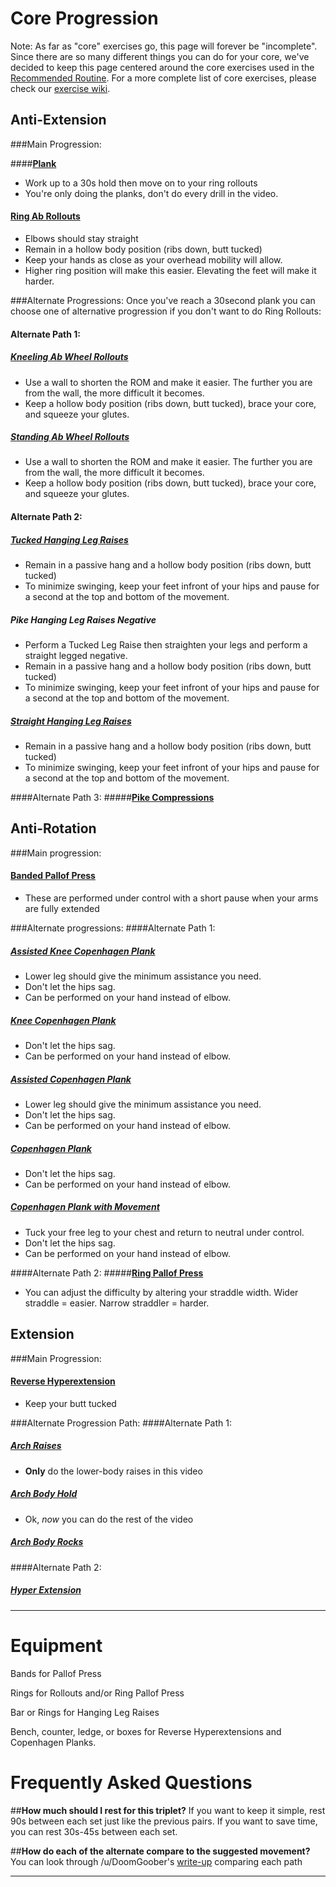 # Core Progression

Note: As far as "core" exercises go, this page will forever be "incomplete". Since there are so many different things you can do for your core, we've decided to keep this page centered around the core exercises used in the [Recommended Routine](https://www.reddit.com/r/bodyweightfitness/wiki/kb/recommended_routine). For a more complete list of core exercises, please check our [exercise wiki](https://www.reddit.com/r/bodyweightfitness/wiki/playground).

## Anti-Extension
###Main Progression:

####[**Plank**](https://www.youtube.com/watch?v=kL_NJAkCQBg)
 * Work up to a 30s hold then move on to your ring rollouts
 * You're only doing the planks, don't do every drill in the video.

#### [**Ring Ab Rollouts**](https://www.youtube.com/watch?v=LBUfnmugKLw)

 * Elbows should stay straight
 * Remain in a hollow body position (ribs down, butt tucked)
 * Keep your hands as close as your overhead mobility will allow.
 * Higher ring position will make this easier. Elevating the feet will make it harder.
 
###Alternate Progressions:
Once you've reach a 30second plank you can choose one of alternative progression if you don't want to do Ring Rollouts:
#### Alternate Path 1:

##### [**Kneeling Ab Wheel Rollouts**](https://www.youtube.com/watch?v=uYBOBBv9GzY)
 * Use a wall to shorten the ROM and make it easier. The further you are from the wall, the more difficult it becomes.
 * Keep a hollow body position (ribs down, butt tucked), brace your core, and squeeze your glutes.

##### [**Standing Ab Wheel Rollouts**](https://www.youtube.com/watch?v=uYBOBBv9GzY)
 * Use a wall to shorten the ROM and make it easier. The further you are from the wall, the more difficult it becomes.
 * Keep a hollow body position (ribs down, butt tucked), brace your core, and squeeze your glutes.

#### Alternate Path 2:

##### [**Tucked Hanging Leg Raises**](https://www.youtube.com/watch?v=Gw3RyyARhBQ)
 * Remain in a passive hang and a hollow body position (ribs down, butt tucked)
 * To minimize swinging, keep your feet infront of your hips and pause for a second at the top and bottom of the movement.

##### **Pike Hanging Leg Raises Negative**
 * Perform a Tucked Leg Raise then straighten your legs and perform a straight legged negative.
 * Remain in a passive hang and a hollow body position (ribs down, butt tucked)
 * To minimize swinging, keep your feet infront of your hips and pause for a second at the top and bottom of the movement.

##### [**Straight Hanging Leg Raises**](https://www.youtube.com/watch?v=QyVq5oUBpss)
 * Remain in a passive hang and a hollow body position (ribs down, butt tucked)
 * To minimize swinging, keep your feet infront of your hips and pause for a second at the top and bottom of the movement.

####Alternate Path 3:
#####[**Pike Compressions**](https://youtu.be/G1_EoDs-G7E?t=251)

## Anti-Rotation
###Main progression:

#### [**Banded Pallof Press**](https://www.youtube.com/watch?v=AH_QZLm_0-s)  
 * These are performed under control with a short pause when your arms are fully extended

###Alternate progressions:
####Alternate Path 1:

##### [**Assisted Knee Copenhagen Plank**](https://i.imgur.com/6vOLzTC.jpg)  
 * Lower leg should give the minimum assistance you need. 
 * Don't let the hips sag.
 * Can be performed on your hand instead of elbow.

##### [**Knee Copenhagen Plank**](https://i.imgur.com/OeX4Vp8.jpg)  
 * Don't let the hips sag.
 * Can be performed on your hand instead of elbow.

##### [**Assisted Copenhagen Plank**](https://i.imgur.com/AnG77AG.jpg)  
 * Lower leg should give the minimum assistance you need. 
 * Don't let the hips sag.
 * Can be performed on your hand instead of elbow.

##### [**Copenhagen Plank**](https://i.imgur.com/zym6TYb.jpg)  
 * Don't let the hips sag.
 * Can be performed on your hand instead of elbow.

##### [**Copenhagen Plank with Movement**](https://www.youtube.com/watch?v=1NNqUQvMYGc)  
 * Tuck your free leg to your chest and return to neutral under control.
 * Don't let the hips sag.
 * Can be performed on your hand instead of elbow.

####Alternate Path 2:
#####[**Ring Pallof Press**](https://www.youtube.com/watch?v=YSN3rqhYlKU)

  * You can adjust the difficulty by altering your straddle width. Wider straddle = easier. Narrow straddler = harder.




## **Extension**
###Main Progression: 

#### [**Reverse Hyperextension**](https://www.youtube.com/watch?v=ZeRsNzFcQLQ&)  

 * Keep your butt tucked

###Alternate Progression Path:
####Alternate Path 1:
##### [**Arch Raises**](https://youtu.be/OgyqYuh41Mw?t=3m40s)  

 * **Only** do the lower-body raises in this video

##### [**Arch Body Hold**](https://youtu.be/OgyqYuh41Mw)  

 * Ok, *now* you can do the rest of the video

##### [**Arch Body Rocks**](https://www.youtube.com/watch?v=FazlcjNXMwA)

####Alternate Path 2:
##### [**Hyper Extension**](https://www.youtube.com/watch?v=ph3pddpKzzw)  

---
# Equipment
Bands for Pallof Press

Rings for Rollouts and/or Ring Pallof Press

Bar or Rings for Hanging Leg Raises

Bench, counter, ledge, or boxes for Reverse Hyperextensions and Copenhagen Planks.

# Frequently Asked Questions

##**How much should I rest for this triplet?**
If you want to keep it simple, rest 90s between each set just like the previous pairs. If you want to save time, you can rest 30s-45s between each set. 

##**How do each of the alternate compare to the suggested movement?**
You can look through /u/DoomGoober's [write-up](https://www.reddit.com/r/bodyweightfitness/comments/95ribm/i_tried_every_core_triplet_alternative_my_thoughts/) comparing each path


----
